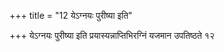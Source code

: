 +++
title = "12 येऽग्नयः पुरीष्या इति"

+++
येऽग्नयः पुरीष्या इति प्रयास्यन्नाप्तिभिरग्निं यजमान उपतिष्ठते १२
